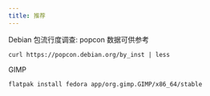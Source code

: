```yaml
---
title: 推荐
---
```


Debian 包流行度调查: popcon 数据可供参考

    curl https://popcon.debian.org/by_inst | less

GIMP

    flatpak install fedora app/org.gimp.GIMP/x86_64/stable
